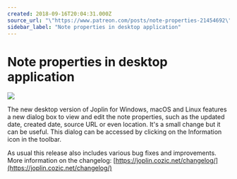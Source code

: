 ```yaml
---
created: 2018-09-16T20:04:31.000Z
source_url: "\"https://www.patreon.com/posts/note-properties-21454692\""
sidebar_label: "Note properties in desktop application"
---
```


# Note properties in desktop application

![](https://raw.githubusercontent.com/laurent22/joplin/dev/Assets/WebsiteAssets/images/news/20180916-200431_0.png)

The new desktop version of Joplin for Windows, macOS and Linux features a new dialog box to view and edit the note properties, such as the updated date, created date, source URL or even location. It's a small change but it can be useful. This dialog can be accessed by clicking on the Information icon in the toolbar.

As usual this release also includes various bug fixes and improvements. More information on the changelog: [https://joplin.cozic.net/changelog/](https://joplin.cozic.net/changelog/)